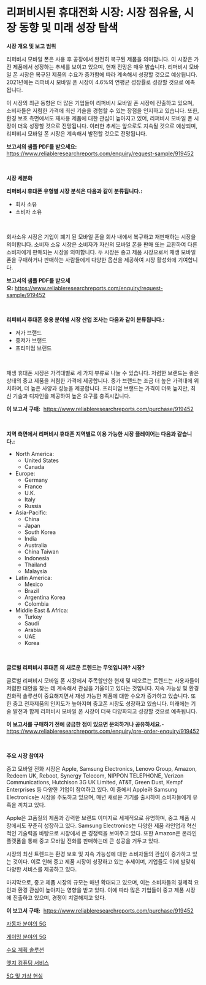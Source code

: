 <p><h1>리퍼비시된 휴대전화 시장: 시장 점유율, 시장 동향 및 미래 성장 탐색</h1></p><p><strong>시장 개요 및 보고 범위</strong></p>
<p><p>리퍼비시 모바일 폰은 사용 후 공장에서 완전히 복구된 제품을 의미합니다. 이 시장은 가전 제품에서 성장하는 추세를 보이고 있으며, 현재 전망은 매우 밝습니다. 리퍼비시 모바일 폰 시장은 복구된 제품의 수요가 증가함에 따라 계속해서 성장할 것으로 예상됩니다. 2021년에는 리퍼비시 모바일 폰 시장이 4.6%의 연평균 성장률로 성장할 것으로 예측됩니다. </p><p>이 시장의 최근 동향은 더 많은 기업들이 리퍼비시 모바일 폰 시장에 진출하고 있으며, 소비자들은 저렴한 가격에 최신 기술을 경험할 수 있는 장점을 인지하고 있습니다. 또한, 환경 보호 측면에서도 재사용 제품에 대한 관심이 높아지고 있어, 리퍼비시 모바일 폰 시장이 더욱 성장할 것으로 전망됩니다. 이러한 추세는 앞으로도 지속될 것으로 예상되며, 리퍼비시 모바일 폰 시장은 계속해서 발전할 것으로 전망됩니다.</p></p>
<p><strong>보고서의 샘플 PDF를 받으세요:</strong> <a href="https://www.reliableresearchreports.com/enquiry/request-sample/919452">https://www.reliableresearchreports.com/enquiry/request-sample/919452</a></p>
<p>&nbsp;</p>
<p><strong>시장 세분화</strong></p>
<p><strong>리퍼비시 휴대폰 유형별 시장 분석은 다음과 같이 분류됩니다.:</strong></p>
<p><ul><li>회사 소유</li><li>소비자 소유</li></ul></p>
<p>&nbsp;</p>
<p><p>회사소유 시장은 기업이 폐기 된 모바일 폰을 회사 내에서 복구하고 재판매하는 시장을 의미합니다. 소비자 소유 시장은 소비자가 자신의 모바일 폰을 판매 또는 교환하여 다른 소비자에게 판매되는 시장을 의미합니다. 두 시장은 중고 제품 시장으로서 재생 모바일 폰을 구매하거나 판매하는 사람들에게 다양한 옵션을 제공하여 시장 활성화에 기여합니다.</p></p>
<p><strong>보고서의 샘플 PDF를 받으세요:</strong>&nbsp;<a href="https://www.reliableresearchreports.com/enquiry/request-sample/919452">https://www.reliableresearchreports.com/enquiry/request-sample/919452</a></p>
<p>&nbsp;</p>
<p><strong> 리퍼비시 휴대폰 응용 분야별 시장 산업 조사는 다음과 같이 분류됩니다.:</strong></p>
<p><ul><li>저가 브랜드</li><li>중저가 브랜드</li><li>프리미엄 브랜드</li></ul></p>
<p>&nbsp;</p>
<p><p>재생 휴대폰 시장은 가격대별로 세 가지 부류로 나눌 수 있습니다. 저렴한 브랜드는 좋은 상태의 중고 제품을 저렴한 가격에 제공합니다. 중가 브랜드는 조금 더 높은 가격대에 위치하며, 더 높은 사양과 성능을 제공합니다. 프리미엄 브랜드는 가격이 더욱 높지만, 최신 기술과 디자인을 제공하여 높은 요구를 충족시킵니다.</p></p>
<p><strong>이 보고서 구매:</strong>&nbsp; <a href="https://www.reliableresearchreports.com/purchase/919452">https://www.reliableresearchreports.com/purchase/919452</a></p>
<p>&nbsp;</p>
<p><strong>지역 측면에서 리퍼비시 휴대폰 지역별로 이용 가능한 시장 플레이어는 다음과 같습니다.:</strong></p>
<p><ul>
    <li>
        North America:
        <ul>
            <li>United States</li>
            <li>Canada</li>
        </ul>
    </li>
    <li>
        Europe:
        <ul>
            <li>Germany</li>
            <li>France</li>
            <li>U.K.</li>
            <li>Italy</li>
            <li>Russia</li>
        </ul>
    </li>
    <li>
        Asia-Pacific:
        <ul>
            <li>China</li>
            <li>Japan</li>
            <li>South Korea</li>
            <li>India</li>
            <li>Australia</li>
            <li>China Taiwan</li>
            <li>Indonesia</li>
            <li>Thailand</li>
            <li>Malaysia</li>
        </ul>
    </li>
    <li>
        Latin America:
        <ul>
            <li>Mexico</li>
            <li>Brazil</li>
            <li>Argentina Korea</li>
            <li>Colombia</li>
        </ul>
    </li>
    <li>
        Middle East & Africa:
        <ul>
            <li>Turkey</li>
            <li>Saudi</li>
            <li>Arabia</li>
            <li>UAE</li>
            <li>Korea</li>
        </ul>
    </li>
    </ul></p>
<p>&nbsp;</p>
<p><strong>글로벌 리퍼비시 휴대폰 의 새로운 트렌드는 무엇입니까? 시장?</strong></p>
<p><p>글로벌 리퍼비시 모바일 폰 시장에서 주목할만한 현재 및 떠오르는 트렌드는 사용자들이 저렴한 대안을 찾는 데 계속해서 관심을 기울이고 있다는 것입니다. 지속 가능성 및 환경 친화적 솔루션이 중요해지면서 재생 가능한 제품에 대한 수요가 증가하고 있습니다. 또한 중고 전자제품의 인지도가 높아지며 중고폰 시장도 성장하고 있습니다. 미래에는 기술 발전과 함께 리퍼비시 모바일 폰 시장이 더욱 다양화되고 성장할 것으로 예측됩니다.</p></p>
<p><strong>이 보고서를 구매하기 전에 궁금한 점이 있으면 문의하거나 공유하세요.</strong>- <a href="https://www.reliableresearchreports.com/enquiry/pre-order-enquiry/919452">https://www.reliableresearchreports.com/enquiry/pre-order-enquiry/919452</a></p>
<p>&nbsp;</p>
<p><strong>주요 시장 참여자</strong></p>
<p><p>중고 모바일 전화 시장은 Apple, Samsung Electronics, Lenovo Group, Amazon, Redeem UK, Reboot, Synergy Telecom, NIPPON TELEPHONE, Verizon Communications, Hutchison 3G UK Limited, AT&T, Green Dust, Kempf Enterprises 등 다양한 기업이 참여하고 있다. 이 중에서 Apple과 Samsung Electronics는 시장을 주도하고 있으며, 매년 새로운 기기를 출시하여 소비자들에게 유혹을 끼치고 있다.</p><p>Apple은 고품질의 제품과 강력한 브랜드 이미지로 세계적으로 유명하며, 중고 제품 시장에서도 꾸준히 성장하고 있다. Samsung Electronics는 다양한 제품 라인업과 혁신적인 기술력을 바탕으로 시장에서 큰 경쟁력을 보여주고 있다. 또한 Amazon은 온라인 플랫폼을 통해 중고 모바일 전화를 판매하는데 큰 성공을 거두고 있다.</p><p>시장의 최신 트렌드는 환경 보호 및 지속 가능성에 대한 소비자들의 관심이 증가하고 있는 것이다. 이로 인해 중고 제품 시장이 성장하고 있는 추세이며, 기업들도 이에 발맞춰 다양한 서비스를 제공하고 있다.</p><p>마지막으로, 중고 제품 시장의 규모는 매년 확대되고 있으며, 이는 소비자들의 경제적 요인과 환경 관심이 높아지는 영향을 받고 있다. 이에 따라 많은 기업들이 중고 제품 시장에 진출하고 있으며, 경쟁이 치열해지고 있다.</p></p>
<p><strong>이 보고서 구매:</strong>&nbsp;&nbsp;<a href="https://www.reliableresearchreports.com/purchase/919452">https://www.reliableresearchreports.com/purchase/919452</a></p>
<p><p><a href="https://github.com/sougarounis/Market-Research-Report-List-2/blob/main/3520796182900.md">자동차 분야의 5G</a></p><p><a href="https://github.com/laholand/Market-Research-Report-List-2/blob/main/3961952182901.md">게이밍 분야의 5G</a></p><p><a href="https://github.com/sougarounis/Market-Research-Report-List-2/blob/main/4772568182898.md">수요 계획 솔루션</a></p><p><a href="https://github.com/sougarounis/Market-Research-Report-List-2/blob/main/6996881182902.md">엣지 컴퓨팅 서비스</a></p><p><a href="https://github.com/laholand/Market-Research-Report-List-2/blob/main/6152400182899.md">5G 및 가상 현실</a></p></p>
